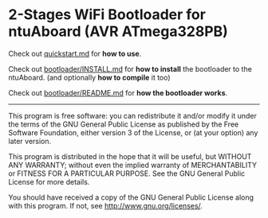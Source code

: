 # 2-Stages WiFi Bootloader for ntuAboard (AVR ATmega328PB)

Check out [quickstart.md](quickstart.md) for **how to use**.

Check out [bootloader/INSTALL.md](bootloader/INSTALL.md) for **how to install** the bootloader to the ntuAboard.
(and optionally **how to compile** it too)

Check out [bootloader/README.md](bootloader/README.md) for **how the bootloader works**.

---

 This program is free software: you can redistribute it and/or modify
 it under the terms of the GNU General Public License as published by
 the Free Software Foundation, either version 3 of the License, or
 (at your option) any later version.
 
 This program is distributed in the hope that it will be useful,
 but WITHOUT ANY WARRANTY; without even the implied warranty of
 MERCHANTABILITY or FITNESS FOR A PARTICULAR PURPOSE.  See the
 GNU General Public License for more details.
 
 You should have received a copy of the GNU General Public License
 along with this program.  If not, see <http://www.gnu.org/licenses/>.

